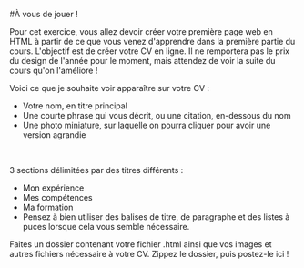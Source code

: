 #À vous de jouer ! 

Pour cet exercice, vous allez devoir créer votre première page web en HTML à partir de ce que vous venez d'apprendre dans la première partie du cours.
L'objectif est de créer votre CV en ligne. Il ne remportera pas le prix du design de l'année pour le moment, mais attendez de voir la suite du cours qu'on l'améliore !
<br>

Voici ce que je souhaite voir apparaître sur votre CV :
- Votre nom, en titre principal
- Une courte phrase qui vous décrit, ou une citation, en-dessous du nom
- Une photo miniature, sur laquelle on pourra cliquer pour avoir une version agrandie
<br>

3 sections délimitées par des titres différents :
- Mon expérience
- Mes compétences
- Ma formation
- Pensez à bien utiliser des balises de titre, de paragraphe et des listes à puces lorsque cela vous semble nécessaire.

Faites un dossier contenant votre fichier .html ainsi que vos images et autres fichiers nécessaire à votre CV. Zippez le dossier, puis postez-le ici !
